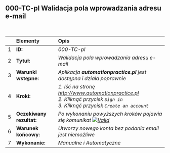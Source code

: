 ## 000-TC-pl Walidacja pola wprowadzania adresu e-mail

<br>

|     | Elementy                 | Opis                                                                   |
| :-- | :----------------------- | :--------------------------------------------------------------------- |
| 1   | **ID:**                  | _000-TC-pl_                                                            |
| 2   | **Tytuł:**               | _Walidacja pola wprowadzania adresu e-mail_                            |
| 3   | **Warunki wstępne:**     | _Aplikacja **automationpractice.pl** jest dostępna i działa poprawnie_ |
| 4   | **Kroki:**               | _1. Iść na stronę http://www.automationpractice.pl <br> 2. Kliknąć przycisk `Sign in` <br> 3. Kliknąć przycisk `Create an account`_ |
| 5   | **Oczekiwany rezultat:** | _Po wykonaniu powyższych kroków pojawia się komunikat [![Valid](https://img.shields.io/badge/Invalid%20email%20address.-f3515c)](#)_ |
| 6   | **Warunek końcowy:**     | _Utworzy nowego konta bez podania email jest niemożliwe_               |
| 7   | **Wykonanie:**           | _Manualne i Automatyczne_                                              |
